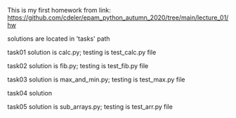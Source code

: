 This is my first homework from link:
https://github.com/cdeler/epam_python_autumn_2020/tree/main/lecture_01/hw

solutions are located in 'tasks' path

task01 solution is calc.py; testing is test_calc.py file

task02 solution is fib.py; testing is test_fib.py file

task03 solution is max_and_min.py; testing is test_max.py file

task04 solution

task05 solution is sub_arrays.py; testing is test_arr.py file
